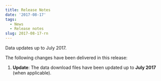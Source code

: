 ```yaml
---
title: Release Notes
date: '2017-08-17'
tags:
  - News
  - Release notes
slug: 2017-08-17-rn
---
```


Data updates up to July 2017.

The following changes have been delivered in this release:

1. **Update**: The data download files have been updated up to **July 2017** (when applicable).
